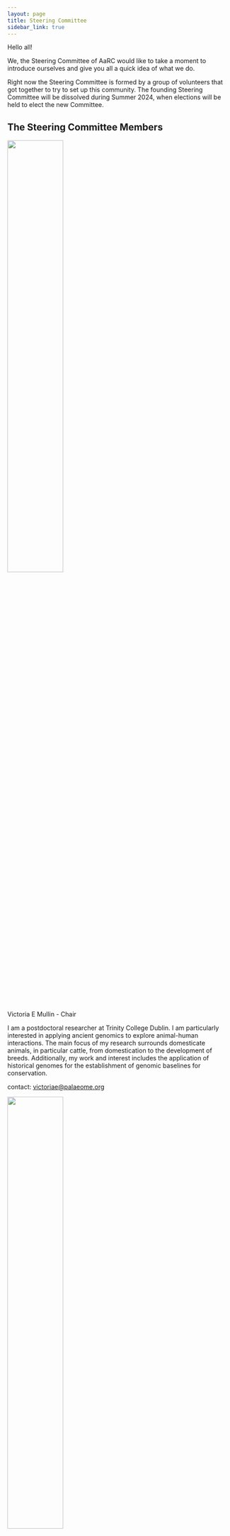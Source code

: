 ```yaml
---
layout: page
title: Steering Committee
sidebar_link: true
---
```



Hello all!

We, the Steering Committee of AaRC would like to take a moment to introduce ourselves and give you all a quick idea of what we do.

Right now the Steering Committee is formed by a group of volunteers that got together to try to set up this community. The founding Steering Committee will be dissolved during Summer  2024, when elections will be held to elect the new Committee. 


## The Steering Committee Members

<img src="/assets/media/Mullin_Photo.jpg" class="center" width="50%" >

Victoria E Mullin - Chair

I am a postdoctoral researcher at Trinity College Dublin. I am particularly interested in applying ancient genomics to explore animal-human interactions. The main focus of my research surrounds domesticate animals, in particular cattle, from domestication to the development of breeds. Additionally, my work and interest includes the application of historical genomes for the establishment of genomic baselines for conservation.

contact: [victoriae@palaeome.org](mailto:victoriae@palaeome.org)  

<img src="/assets/media/Pedro_foto.jpg" class="center" width="50%" >



Pedro Morell Miranda  (He/His) - Vice Chair, Social Media Team

I’m a PostDoctoral Researcher at the Ludwig-Maximillian University of Munich (LMU). While I work mostly on sheep domestication and posterior demographic history, I’m more widely interested in human-fauna interactions and how our presence and activities shape other species' evolution.  Out of work I love reading, playing the blues on one of my guitars and fencing with ancient swords.

contact: [Pedro.Morell@lmu.de](mailto:Pedro.Morell@lmu.de), [Twitter](https://twitter.com/genesandstuff),  [BlueSky](https://bsky.app/profile/hjorvik.bsky.social)

<img src="assets/media/214LauraVinasCaron.jpg" class="center" width="50%" >

Laura Viñas Caron - Secretary

I am a postdoctoral researcher at the Centre for Textile Research and Globe Institute, University of Copenhagen. I am interested in understanding the evolutionary journey of domesticated animals using ancient DNA and proteins. In particular, I am exploring the development of domestic sheep and wool production and also working on the species identification of animal artefacts (manuscripts, skins, fur, textiles). 

Contact: [laura@palaeome.org](mailto:laura@palaeome.org)

<img src="assets/media/Edana_photo.jpg" class="center" width="50%" >

Edana Lord - Treasurer

I am a Postdoctoral Researcher at the Centre for Palaeogenetics – a joint venture between Stockholm University and the Swedish Museum of Natural History. My research interests include using ancient DNA to understand the impact of past climate on primarily Arctic fauna. My current project is focussed on investigating the evolutionary history of collared lemmings over the Pleistocene. Outside of work, I enjoy walks along the coast, fika, and craft beer.
 
Contact: [edana.lord@zoologi.su.se](mailto:edana.lord@zoologi.su.se), [Twitter](https://twitter.com/EdanaLord)


<img src="/assets/media/Audrey_photo.png" class="center" width="50%" >

Audrey T. Lin (she/they) - Social Media Team, Engagement Team

I am a Gerstner Bioinformatics and Computational Biology Postdoctoral Scholar at the American Museum of Natural History in New York City. I utilize ancient biomolecules from archaeological and museum specimens and objects to answer diverse questions on human-mediated evolutionary processes – in other words, how humans have interacted with other animals in ways that have resulted in genomic, social, and cultural changes.

contact: [alin@amnh.org](mailto:alin@amnh.org), [Twitter](https://twitter.com/undeaddandy) 


<img src="/assets/media/kevin_goat_portrait.jpg" class="center" width="50%" >

Kevin G Daly - Engagement Team

I am an Ad Astra Assistant Professor at the School of Agriculture and Food Science at UCD, Dublin. I am also a member of the Young Academy of Ireland. My research interests are in the domestication history of small ruminants and its consequences to domestic livestock, wild animals, and human society. In my spare time I watch movies with my dachshund Moose.

Contact: [kevin@palaeome.org](mailto:kevin@palaeome.org), [Twitter](https://twitter.com/GingerHowley),  [GitHub](https://kevingdaly.github.io/)


<img src="/assets/media/Stephanie_photo.jpg" class="center" width="50%" >

Stephanie Dolenz (she/her) - Engagement Team and Safety Office Liaison

I am a PhD student at the Centre for Palaeogenetics, Stockholm University. I am interested in the use of ancient DNA to study the effect of climate change and past peoples on biodiversity throughout time. For my PhD research I am analyzing ancient DNA from sediments in order to reconstruct ecological communities and examine how past climate events impacted plant and animal communities over the past 450,000 years. I am also working on a project exploring Pleistocene species found in a cave in Oaxaca, Mexico. In my free time, I like to play Dungeons and Dragons, knit, hike, cave, and cuddle with my adorable cat named Pip. 

contact: [stephanie.dolenz@geo.su.se](mailto:stephanie.dolenz@geo.su.se), [GitHub](https://github.com/sdolenz)



<img src="/assets/media/Anders_foto.jpeg" class="center" width="50%" >

Anders Bergström - Metadata Working Group

I am a group leader in the School of Biological Sciences at the University of East Anglia, Norwich, UK. I am interested in the evolution and diversity of wild and domesticated animals, and the multitude of ways in which human societies have influenced these throughout prehistory and in the present day. My primary research projects currently concern dogs, wolves and red foxes, and I also maintain an interest in human population history.

contact: [a.bergstrom@uea.ac.uk](mailto:a.bergstrom@uea.ac.uk), [Twitter](https://twitter.com/andersbrgstrm)

## Roles:

**Management team**: formed by the chair and the secretary. Responsible for ensuring the committee functions smoothly and achieves its goals.

- **Chair**: leads meetings, sets agendas, moderates discussions and delegates tasks to volunteer members. It represents AaRC in any official meetings or interviews. They are also responsible for having an overview of the various initiatives by maintaining a close communication with the treasurer, social media and engagement teams. Allows for discussion around long-term topics, needs to be forward thinking on this end. In case they cannot fullfil partly or completely their duties, the Vice-Chair will take care of them. 

- **Secretary**: Takes meeting minutes, sends them out via Slack when they are ready, makes sure that assignments are noted. Organisational responsibilities (ie keeping google docs in order, annotating the minutes with required links, possibly doing same for the agenda ahead of time).

**Treasurer team**

The treasurer team is responsible for managing the funds, for the communication related to funds and responsible for allocating funding to initiatives by serving as a line of communication between the organising committees and the Steering Committee. The treasurer team is also responsible to collect funds as well as finding grant opportunities to continue to fund AaRC initiatives.

**Social media team**

The social media team is responsible for the outreach of the community, by tweeting, emailing as well as updating the website. Social media officers will announce new initiatives, conferences, papers and jobs that are relevant for AaRC. 

**Engagement team**

The engagement officers are responsible for coming up with new initiatives (projects, summer schools, outreach activities, etc.) and propose them to the community. They will also oversee ongoing initiatives and provide support for them to reach their goals. They will ensure that the initiatives are known in the community, as well as outside the community together with the media team. The engagement officers also suggests potential funding sources for the initiatives, by engaging with the treasurer team.
